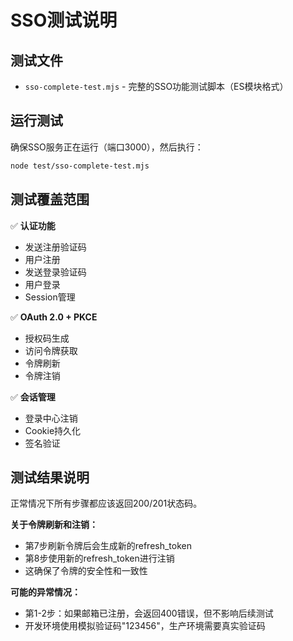 # SSO测试说明

## 测试文件

- `sso-complete-test.mjs` - 完整的SSO功能测试脚本（ES模块格式）

## 运行测试

确保SSO服务正在运行（端口3000），然后执行：

```bash
node test/sso-complete-test.mjs
```

## 测试覆盖范围

✅ **认证功能**

- 发送注册验证码
- 用户注册
- 发送登录验证码
- 用户登录
- Session管理

✅ **OAuth 2.0 + PKCE**

- 授权码生成
- 访问令牌获取
- 令牌刷新
- 令牌注销

✅ **会话管理**

- 登录中心注销
- Cookie持久化
- 签名验证

## 测试结果说明

正常情况下所有步骤都应该返回200/201状态码。

**关于令牌刷新和注销：**

- 第7步刷新令牌后会生成新的refresh_token
- 第8步使用新的refresh_token进行注销
- 这确保了令牌的安全性和一致性

**可能的异常情况：**

- 第1-2步：如果邮箱已注册，会返回400错误，但不影响后续测试
- 开发环境使用模拟验证码"123456"，生产环境需要真实验证码
